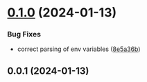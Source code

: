 # [0.1.0](https://github.com/Energy-Control-no/fleet-flow-autoinstaller/compare/v0.0.1...v0.1.0) (2024-01-13)


### Bug Fixes

* correct parsing of env variables ([8e5a36b](https://github.com/Energy-Control-no/fleet-flow-autoinstaller/commit/8e5a36b290ceaed1d1938833f1ebfce8e74bce53))



## 0.0.1 (2024-01-13)



